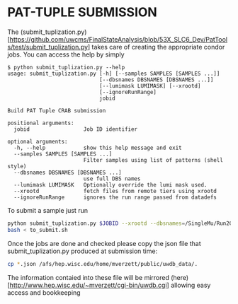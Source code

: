 PAT-TUPLE SUBMISSION
====================

The (submit_tuplization.py)[https://github.com/uwcms/FinalStateAnalysis/blob/53X_SLC6_Dev/PatTools/test/submit_tuplization.py] takes care of creating the appropriate condor jobs.
You can access the help by simply

```
$ python submit_tuplization.py --help
usage: submit_tuplization.py [-h] [--samples SAMPLES [SAMPLES ...]]
                             [--dbsnames DBSNAMES [DBSNAMES ...]]
                             [--lumimask LUMIMASK] [--xrootd]
                             [--ignoreRunRange]
                             jobid

Build PAT Tuple CRAB submission

positional arguments:
  jobid                 Job ID identifier

optional arguments:
  -h, --help            show this help message and exit
  --samples SAMPLES [SAMPLES ...]
                        Filter samples using list of patterns (shell style)
  --dbsnames DBSNAMES [DBSNAMES ...]
                        use full DBS names
  --lumimask LUMIMASK   Optionally override the lumi mask used.
  --xrootd              fetch files from remote tiers using xrootd
  --ignoreRunRange      ignores the run range passed from datadefs
```

To submit a sample just run

```bash
python submit_tuplization.py $JOBID --xrootd --dbsnames=/SingleMu/Run2012A-22Jan2013-v1/AOD > to_submit.sh
bash < to_submit.sh
```

Once the jobs are done and checked please copy the json file that submit_tuplization.py produced at submission time:

```bash
cp *.json /afs/hep.wisc.edu/home/mverzett/public/uwdb_data/.
```

The information contaied into these file will be mirrored (here)[http://www.hep.wisc.edu/~mverzett/cgi-bin/uwdb.cgi] allowing easy access and bookkeeping
